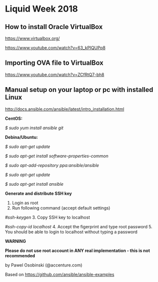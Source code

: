 # Liquid Week 2018


How to install Oracle VirtualBox
---------------------
https://www.virtualbox.org/

https://www.youtube.com/watch?v=63_kPIQUPp8

Importing OVA file to VirtualBox
---------------------
https://www.youtube.com/watch?v=ZCfRtQ7-bh8

Manual setup on your laptop or pc with installed Linux
---------------------
http://docs.ansible.com/ansible/latest/intro_installation.html

 **CentOS:**

 _$ sudo yum install ansible git_

 **Debina/Ubuntu:**

 _$ sudo apt-get update_

 _$ sudo apt-get install software-properties-common_

 _$ sudo apt-add-repository ppa:ansible/ansible_

 _$ sudo apt-get update_

 _$ sudo apt-get install ansible_

 **Generate and distribute SSH key**
 1. Login as root
 2. Run following command (accept default settings)

 _#ssh-keygen_
 3. Copy SSH key to localhost

 _#ssh-copy-id localhost_
 4. Accept the figerprint and type root password
 5. You should be able to login to localhost without typing a password

 **WARNING**

 **Please do not use root account in ANY real implementation - this is not recommended**


by Pawel Osobinski (@accenture.com)

Based on
https://github.com/ansible/ansible-examples

